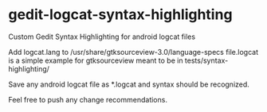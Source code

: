 # gedit-logcat-syntax-highlighting

Custom Gedit Syntax Highlighting for android logcat files

Add logcat.lang to /usr/share/gtksourceview-3.0/language-specs
file.logcat is a simple example for gtksourceview meant to be in tests/syntax-highlighting/

Save any android logcat file as *.logcat and syntax should be recognized.

Feel free to push any change recommendations.

